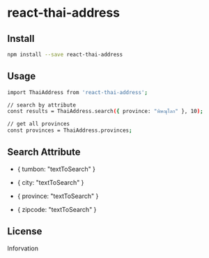 # react-thai-address

## Install

```bash
npm install --save react-thai-address
```

## Usage
```bash
import ThaiAddress from 'react-thai-address';

// search by attribute
const results = ThaiAddress.search({ province: "พิษณุโลก" }, 10);

// get all provinces
const provinces = ThaiAddress.provinces;

```

## Search Attribute
- { tumbon: "textToSearch" }

- { city: "textToSearch" }

- { province: "textToSearch" }

- { zipcode: "textToSearch" }

## License
Inforvation
